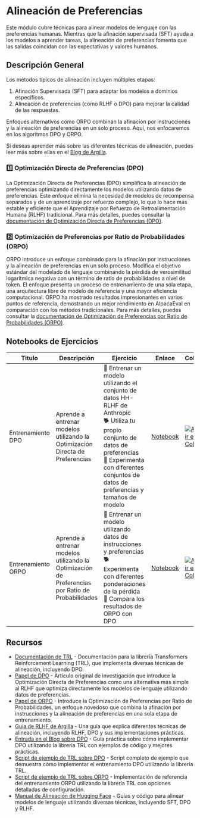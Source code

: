 # Alineación de Preferencias

Este módulo cubre técnicas para alinear modelos de lenguaje con las preferencias humanas. Mientras que la afinación supervisada (SFT) ayuda a los modelos a aprender tareas, la alineación de preferencias fomenta que las salidas coincidan con las expectativas y valores humanos.

## Descripción General

Los métodos típicos de alineación incluyen múltiples etapas:
1. Afinación Supervisada (SFT) para adaptar los modelos a dominios específicos.
2. Alineación de preferencias (como RLHF o DPO) para mejorar la calidad de las respuestas.

Enfoques alternativos como ORPO combinan la afinación por instrucciones y la alineación de preferencias en un solo proceso. Aquí, nos enfocaremos en los algoritmos DPO y ORPO.

Si deseas aprender más sobre las diferentes técnicas de alineación, puedes leer más sobre ellas en el [Blog de Argilla](https://argilla.io/blog/mantisnlp-rlhf-part-8).

### 1️⃣ Optimización Directa de Preferencias (DPO)

La Optimización Directa de Preferencias (DPO) simplifica la alineación de preferencias optimizando directamente los modelos utilizando datos de preferencias. Este enfoque elimina la necesidad de modelos de recompensa separados y de un aprendizaje por refuerzo complejo, lo que lo hace más estable y eficiente que el Aprendizaje por Refuerzo de Retroalimentación Humana (RLHF) tradicional. Para más detalles, puedes consultar la [documentación de Optimización Directa de Preferencias (DPO)](./dpo.md).

### 2️⃣ Optimización de Preferencias por Ratio de Probabilidades (ORPO)

ORPO introduce un enfoque combinado para la afinación por instrucciones y la alineación de preferencias en un solo proceso. Modifica el objetivo estándar del modelado de lenguaje combinando la pérdida de verosimilitud logarítmica negativa con un término de ratio de probabilidades a nivel de token. El enfoque presenta un proceso de entrenamiento de una sola etapa, una arquitectura libre de modelo de referencia y una mayor eficiencia computacional. ORPO ha mostrado resultados impresionantes en varios puntos de referencia, demostrando un mejor rendimiento en AlpacaEval en comparación con los métodos tradicionales. Para más detalles, puedes consultar la [documentación de Optimización de Preferencias por Ratio de Probabilidades (ORPO)](./orpo.md).

## Notebooks de Ejercicios

| Titulo | Descripción | Ejercicio | Enlace | Colab |
|-------|-------------|----------|------|-------|
| Entrenamiento DPO | Aprende a entrenar modelos utilizando la Optimización Directa de Preferencias | 🐢 Entrenar un modelo utilizando el conjunto de datos HH-RLHF de Anthropic<br>🐕 Utiliza tu propio conjunto de datos de preferencias<br>🦁 Experimenta con diferentes conjuntos de datos de preferencias y tamaños de modelo | [Notebook](./notebooks/dpo_finetuning_example.ipynb) | <a target="_blank" href="https://colab.research.google.com/github/kshivendu/smol-course/blob/main/2_preference_alignment/notebooks/dpo_finetuning_example.ipynb"><img src="https://colab.research.google.com/assets/colab-badge.svg" alt="Abrir en Colab"/></a> |
| Entrenamiento ORPO | Aprende a entrenar modelos utilizando la Optimización de Preferencias por Ratio de Probabilidades | 🐢 Entrenar un modelo utilizando datos de instrucciones y preferencias<br>🐕 Experimenta con diferentes ponderaciones de la pérdida<br>🦁 Compara los resultados de ORPO con DPO | [Notebook](./notebooks/orpo_finetuning_example.ipynb) | <a target="_blank" href="https://colab.research.google.com/github/kshivendu/smol-course/blob/main/2_preference_alignment/notebooks/orpo_finetuning_example.ipynb"><img src="https://colab.research.google.com/assets/colab-badge.svg" alt="Abrir en Colab"/></a> |

## Recursos

- [Documentación de TRL](https://huggingface.co/docs/trl/index) - Documentación para la librería Transformers Reinforcement Learning (TRL), que implementa diversas técnicas de alineación, incluyendo DPO.
- [Papel de DPO](https://arxiv.org/abs/2305.18290) - Artículo original de investigación que introduce la Optimización Directa de Preferencias como una alternativa más simple al RLHF que optimiza directamente los modelos de lenguaje utilizando datos de preferencias.
- [Papel de ORPO](https://arxiv.org/abs/2403.07691) - Introduce la Optimización de Preferencias por Ratio de Probabilidades, un enfoque novedoso que combina la afinación por instrucciones y la alineación de preferencias en una sola etapa de entrenamiento.
- [Guía de RLHF de Argilla](https://argilla.io/blog/mantisnlp-rlhf-part-8/) - Una guía que explica diferentes técnicas de alineación, incluyendo RLHF, DPO y sus implementaciones prácticas.
- [Entrada en el Blog sobre DPO](https://huggingface.co/blog/dpo-trl) - Guía práctica sobre cómo implementar DPO utilizando la librería TRL con ejemplos de código y mejores prácticas.
- [Script de ejemplo de TRL sobre DPO](https://github.com/huggingface/trl/blob/main/examples/scripts/dpo.py) - Script completo de ejemplo que demuestra cómo implementar el entrenamiento DPO utilizando la librería TRL.
- [Script de ejemplo de TRL sobre ORPO](https://github.com/huggingface/trl/blob/main/examples/scripts/orpo.py) - Implementación de referencia del entrenamiento ORPO utilizando la librería TRL con opciones detalladas de configuración.
- [Manual de Alineación de Hugging Face](https://github.com/huggingface/alignment-handbook) - Guías y código para alinear modelos de lenguaje utilizando diversas técnicas, incluyendo SFT, DPO y RLHF.
